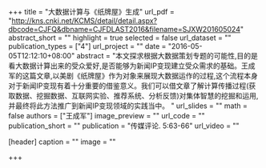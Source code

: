 +++
title = "大数据计算与《纸牌屋》生成"
url_pdf = "http://kns.cnki.net/KCMS/detail/detail.aspx?dbcode=CJFQ&dbname=CJFDLAST2016&filename=SJXW201605024"
abstract_short = ""
highlight = true
selected = false
url_dataset = ""
publication_types = ["4"]
url_project = ""
date = "2016-05-05T12:12:10+08:00"
abstract = "本文探求根据大数据策划专题的可能性,目的是看大数据计算出来的受众爱好,是否能够为新闻IP变现建立受众需求的基础。王成军的这篇文章,以美剧《纸牌屋》作为对象来展现大数据运作的过程,这个流程本身对于新闻IP变现有着十分重要的借鉴意义。我们可以借文章了解计算传播过程(获取数据、挖掘数据、互联网实验、推荐系统、分析反馈)对集体智慧的挖掘和运用,并最终将此方法推广到新闻IP变现领域的实践当中。 "
url_slides = ""
math = false
authors = ["王成军"]
image_preview = ""
url_code = ""
publication_short = ""
publication = "传媒评论. 5:63-66"
url_video = ""

[header]
  caption = ""
  image = ""

+++

